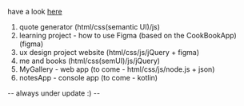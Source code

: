 have a look <a href = "https://hacoeur.github.io/collegeProjects/" target = "_self">here</a> 

1. quote generator (html/css(semantic UI)/js)
2. learning project - how to use Figma (based on the CookBookApp) (figma)
3. ux design project website (html/css/js/jQuery + figma)
4. me and books (html/css(semUI)/js/jQuery)
5. MyGallery - web app (to come - html/css/js/node.js + json)
6. notesApp - console app (to come - kotlin)

-- always under update :) --
